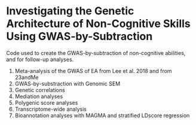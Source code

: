 # Investigating the Genetic Architecture of Non-Cognitive Skills Using GWAS-by-Subtraction 

Code used to create the GWAS-by-subtraction of non-cognitive abilities, and for follow-up analyses. 

1. Meta-analysis of the GWAS of EA from Lee et al. 2018 and from 23andMe
2. GWAS-by-substraction with Genomic SEM 
3. Genetic correlations 
4. Mediation analyses
5. Polygenic score analyses 
6. Transcriptome-wide analysis
7. Bioannotation analyses with MAGMA and stratified LDscore regression
